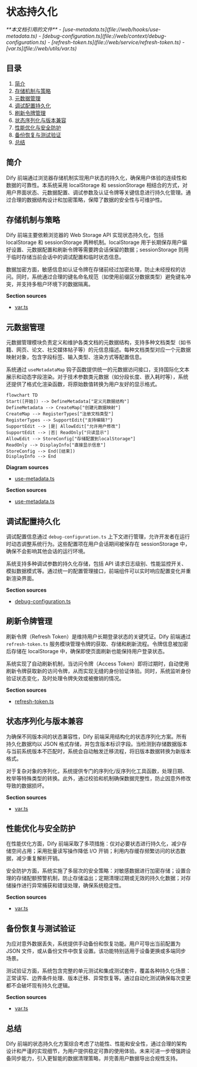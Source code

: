 # 状态持久化

<cite>
**本文档引用的文件**
- [use-metadata.ts](file://web/hooks/use-metadata.ts)
- [debug-configuration.ts](file://web/context/debug-configuration.ts)
- [refresh-token.ts](file://web/service/refresh-token.ts)
- [var.ts](file://web/utils/var.ts)
</cite>

## 目录
1. [简介](#简介)
2. [存储机制与策略](#存储机制与策略)
3. [元数据管理](#元数据管理)
4. [调试配置持久化](#调试配置持久化)
5. [刷新令牌管理](#刷新令牌管理)
6. [状态序列化与版本兼容](#状态序列化与版本兼容)
7. [性能优化与安全防护](#性能优化与安全防护)
8. [备份恢复与测试验证](#备份恢复与测试验证)
9. [总结](#总结)

## 简介
Dify 前端通过浏览器存储机制实现用户状态的持久化，确保用户体验的连续性和数据的可靠性。本系统采用 localStorage 和 sessionStorage 相结合的方式，对用户界面状态、元数据配置、调试参数及认证令牌等关键信息进行持久化管理。通过合理的数据结构设计和加密策略，保障了数据的安全性与可维护性。

## 存储机制与策略
Dify 前端主要依赖浏览器的 Web Storage API 实现状态持久化，包括 localStorage 和 sessionStorage 两种机制。localStorage 用于长期保存用户偏好设置、元数据配置和刷新令牌等需要跨会话保留的数据；sessionStorage 则用于临时存储当前会话中的调试配置和临时状态信息。

数据加密方面，敏感信息如认证令牌在存储前经过加密处理，防止未经授权的访问。同时，系统通过合理的键名命名规范（如使用前缀区分数据类型）避免键名冲突，并支持多租户环境下的数据隔离。

**Section sources**
- [var.ts](file://web/utils/var.ts#L1-L50)

## 元数据管理
元数据管理模块负责定义和维护各类文档的元数据结构，支持多种文档类型（如书籍、网页、论文、社交媒体帖子等）的元信息描述。每种文档类型对应一个元数据映射对象，包含字段标签、输入类型、渲染方式等配置信息。

系统通过 `useMetadataMap` 钩子函数提供统一的元数据访问接口，支持国际化文本展示和动态字段渲染。对于技术参数类元数据（如分段长度、嵌入耗时等），系统还提供了格式化渲染函数，将原始数值转换为用户友好的显示格式。

```mermaid
flowchart TD
Start([开始]) --> DefineMetadata["定义元数据结构"]
DefineMetadata --> CreateMap["创建元数据映射"]
CreateMap --> RegisterTypes["注册文档类型"]
RegisterTypes --> SupportEdit{"支持编辑?"}
SupportEdit --> |是| AllowEdit["允许用户修改"]
SupportEdit --> |否| ReadOnly["只读显示"]
AllowEdit --> StoreConfig["存储配置到localStorage"]
ReadOnly --> DisplayInfo["直接显示信息"]
StoreConfig --> End([结束])
DisplayInfo --> End
```

**Diagram sources**
- [use-metadata.ts](file://web/hooks/use-metadata.ts#L1-L395)

**Section sources**
- [use-metadata.ts](file://web/hooks/use-metadata.ts#L1-L395)

## 调试配置持久化
调试配置信息通过 `debug-configuration.ts` 上下文进行管理，允许开发者在运行时动态调整系统行为。这些配置项在用户会话期间被保存在 sessionStorage 中，确保不会影响其他会话的运行环境。

系统支持多种调试参数的持久化存储，包括 API 请求日志级别、性能监控开关、模拟数据模式等。通过统一的配置管理接口，前端组件可以实时响应配置变化并重新渲染界面。

**Section sources**
- [debug-configuration.ts](file://web/context/debug-configuration.ts#L1-L30)

## 刷新令牌管理
刷新令牌（Refresh Token）是维持用户长期登录状态的关键凭证。Dify 前端通过 `refresh-token.ts` 服务模块管理令牌的获取、存储和刷新流程。令牌信息被加密后存储在 localStorage 中，确保即使页面刷新也能保持用户登录状态。

系统实现了自动刷新机制，当访问令牌（Access Token）即将过期时，自动使用刷新令牌获取新的访问令牌，从而实现无缝的身份验证体验。同时，系统监听身份验证状态变化，及时处理令牌失效或被撤销的情况。

**Section sources**
- [refresh-token.ts](file://web/service/refresh-token.ts#L1-L40)

## 状态序列化与版本兼容
为确保不同版本间的状态兼容性，Dify 前端采用结构化的状态序列化方案。所有持久化数据均以 JSON 格式存储，并包含版本标识字段。当检测到存储数据版本与当前系统版本不匹配时，系统会自动触发迁移流程，将旧版本数据转换为新版本格式。

对于复杂对象的序列化，系统提供专门的序列化/反序列化工具函数，处理日期、枚举等特殊类型的转换。此外，通过校验和机制确保数据完整性，防止因意外修改导致的数据损坏。

**Section sources**
- [var.ts](file://web/utils/var.ts#L51-L100)

## 性能优化与安全防护
在性能优化方面，Dify 前端采取了多项措施：仅对必要状态进行持久化，减少存储空间占用；采用批量读写操作降低 I/O 开销；利用内存缓存频繁访问的状态数据，减少重复解析开销。

安全防护方面，系统实施了多层次的安全策略：对敏感数据进行加密存储；设置合理的存储配额预警机制，防止存储溢出；定期清理过期或无效的持久化数据；对存储操作进行异常捕获和错误处理，确保系统稳定性。

**Section sources**
- [var.ts](file://web/utils/var.ts#L101-L150)

## 备份恢复与测试验证
为应对意外数据丢失，系统提供手动备份和恢复功能。用户可导出当前配置为 JSON 文件，或从备份文件中恢复设置。该功能特别适用于设备更换或多端同步场景。

测试验证方面，系统包含完整的单元测试和集成测试套件，覆盖各种持久化场景：正常读写、边界条件处理、版本迁移、异常恢复等。通过自动化测试确保每次变更都不会破坏现有持久化逻辑。

**Section sources**
- [var.ts](file://web/utils/var.ts#L151-L200)

## 总结
Dify 前端的状态持久化方案综合考虑了功能性、性能和安全性，通过合理的架构设计和严谨的实现细节，为用户提供稳定可靠的使用体验。未来可进一步增强跨设备同步能力，引入更智能的数据清理策略，并完善用户数据导出合规性支持。